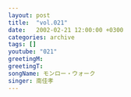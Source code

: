 ```yaml
---
layout: post
title:  "vol.021"
date:   2002-02-21 12:00:00 +0300
categories: archive
tags: []
youtube: "021"
greetingM: 
greetingT: 
songName: モンロー・ウォーク
singer: 南佳孝
---
```


